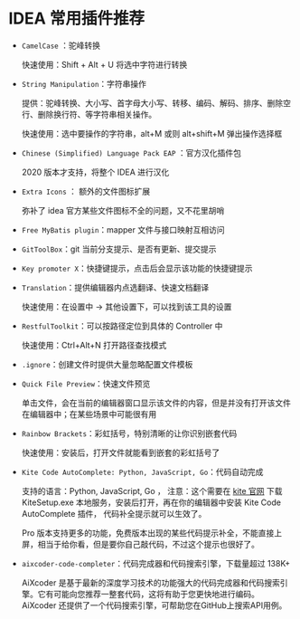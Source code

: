 # IDEA 常用插件推荐

- `CamelCase` ：驼峰转换

	快速使用：Shift + Alt + U 将选中字符进行转换
- `String Manipulation`：字符串操作

	提供：驼峰转换、大小写、首字母大小写、转移、编码、解码、排序、删除空行、删除换行符、等字符串相关操作。

	快速使用：选中要操作的字符串，alt+M 或则 alt+shift+M 弹出操作选择框

- `Chinese (Simplified) Language Pack EAP` ：官方汉化插件包

  2020 版本才支持，将整个 IDEA 进行汉化
- `Extra Icons` ： 额外的文件图标扩展

  弥补了 idea 官方某些文件图标不全的问题，又不花里胡哨
- `Free MyBatis plugin`：mapper 文件与接口映射互相访问
- `GitToolBox`：git 当前分支提示、是否有更新、提交提示
- `Key promoter X`：快捷键提示，点击后会显示该功能的快捷键提示
- `Translation`：提供编辑器内点选翻译、快速文档翻译

  快速使用：在设置中 -> 其他设置下，可以找到该工具的设置
- `RestfulToolkit`：可以按路径定位到具体的 Controller 中

	快速使用：Ctrl+Alt+N 打开路径查找模式
- `.ignore`：创建文件时提供大量忽略配置文件模板
- `Quick File Preview`：快速文件预览

	单击文件，会在当前的编辑器窗口显示该文件的内容，但是并没有打开该文件在编辑器中；在某些场景中可能很有用

- `Rainbow Brackets`：彩虹括号，特别清晰的让你识别嵌套代码

	快速使用：安装后，打开文件就能看到嵌套的彩虹括号了
- `Kite Code AutoComplete: Python,​ JavaScript,​ Go`：代码自动完成
	
	 支持的语言：Python,​ JavaScript,​ Go ，
	 注意：这个需要在 [kite 官网](https://www.kite.com/) 下载 KiteSetup.exe 本地服务，安装后打开，再在你的编辑器中安装 Kite Code AutoComplete 插件，
	 代码补全提示就可以生效了。
	 
	 Pro 版本支持更多的功能，免费版本出现的某些代码提示补全，不能直接上屏，相当于给你看，但是要你自己敲代码，不过这个提示也很好了。
- `aixcoder-code-completer`：代码完成器和代码搜索引擎，下载量超过 138K+
	
	AiXcoder 是基于最新的深度学习技术的功能强大的代码完成器和代码搜索引擎。它有可能向您推荐一整套代码，这将有助于您更快地进行编码。AiXcoder 还提供了一个代码搜索引擎，可帮助您在GitHub上搜索API用例。
